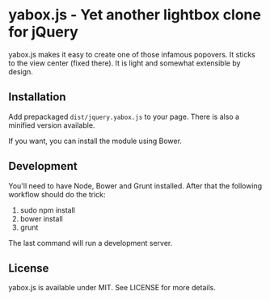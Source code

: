 # yabox.js - Yet another lightbox clone for jQuery

yabox.js makes it easy to create one of those infamous popovers. It sticks to the view center (fixed there). It is light and somewhat extensible by design.

## Installation

Add prepackaged `dist/jquery.yabox.js` to your page. There is also a minified version available.

If you want, you can install the module using Bower.

## Development

You'll need to have Node, Bower and Grunt installed. After that the following workflow should do the trick:

1. sudo npm install
2. bower install
3. grunt

The last command will run a development server.

## License

yabox.js is available under MIT. See LICENSE for more details.
